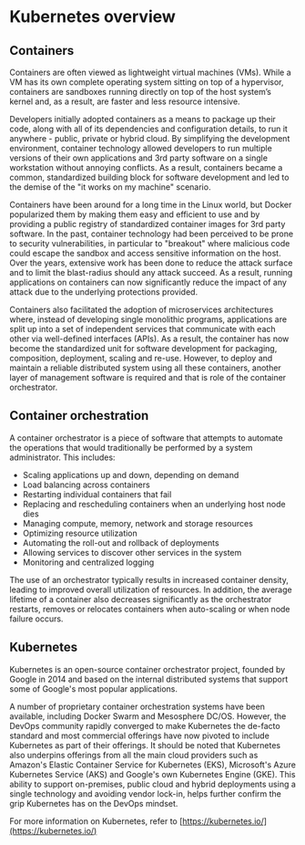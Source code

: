 # Kubernetes overview

## Containers

Containers are often viewed as lightweight virtual machines (VMs). While a VM has its own complete operating system
sitting on top of a hypervisor, containers are sandboxes running directly on top of the host system’s kernel and, as a
result, are faster and less resource intensive.

Developers initially adopted containers as a means to package up their code, along with all of its dependencies and
configuration details, to run it anywhere - public, private or hybrid cloud. By simplifying the development environment,
container technology allowed developers to run multiple versions of their own applications and 3rd party software on a
single workstation without annoying conflicts. As a result, containers became a common, standardized building block for
software development and led to the demise of the "it works on my machine" scenario.

Containers have been around for a long time in the Linux world, but Docker popularized them by making them easy and
efficient to use and by providing a public registry of standardized container images for 3rd party software. In the past,
container technology had been perceived to be prone to security vulnerabilities, in particular to "breakout" where
malicious code could escape the sandbox and access sensitive information on the host. Over the years, extensive work has
been done to reduce the attack surface and to limit the blast-radius should any attack succeed. As a result, running
applications on containers can now significantly reduce the impact of any attack due to the underlying protections
provided.

Containers also facilitated the adoption of microservices architectures where, instead of developing single monolithic
programs, applications are split up into a set of independent services that communicate with each other via well-defined
interfaces (APIs). As a result, the container has now become the standardized unit for software development for packaging,
composition, deployment, scaling and re-use. However, to deploy and maintain a reliable distributed system using all
these containers, another layer of management software is required and that is role of the container orchestrator.

## Container orchestration

A container orchestrator is a piece of software that attempts to automate the operations that would traditionally be performed by a system administrator. This includes:

- Scaling applications up and down, depending on demand
- Load balancing across containers
- Restarting individual containers that fail
- Replacing and rescheduling containers when an underlying host node dies
- Managing compute, memory, network and storage resources
- Optimizing resource utilization
- Automating the roll-out and rollback of deployments
- Allowing services to discover other services in the system
- Monitoring and centralized logging

The use of an orchestrator typically results in increased container density, leading to improved overall utilization of resources. In addition, the average lifetime of a container also decreases significantly as the orchestrator restarts, removes or relocates containers when auto-scaling or when node failure occurs.


## Kubernetes

Kubernetes is an open-source container orchestrator project, founded by Google in 2014 and based on the internal
distributed systems that support some of Google's most popular applications.

A number of proprietary container orchestration systems have been available, including Docker Swarm and Mesosphere DC/OS.
However, the DevOps community rapidly converged to make Kubernetes the de-facto standard and most commercial offerings
have now pivoted to include Kubernetes as part of their offerings. It should be noted that Kubernetes also underpins
offerings from all the main cloud providers such as Amazon's Elastic Container Service for Kubernetes (EKS), Microsoft's
Azure Kubernetes Service (AKS) and Google's own Kubernetes Engine (GKE). This ability to support on-premises, public
cloud and hybrid deployments using a single technology and avoiding vendor lock-in, helps further confirm the grip
Kubernetes has on the DevOps mindset.

For more information on Kubernetes, refer to [https://kubernetes.io/](https://kubernetes.io/)